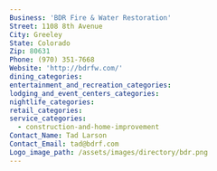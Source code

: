```yaml
---
Business: 'BDR Fire & Water Restoration'
Street: 1108 8th Avenue
City: Greeley
State: Colorado
Zip: 80631
Phone: (970) 351-7668
Website: 'http://bdrfw.com/'
dining_categories:
entertainment_and_recreation_categories:
lodging_and_event_centers_categories:
nightlife_categories:
retail_categories:
service_categories:
  - construction-and-home-improvement
Contact_Name: Tad Larson
Contact_Email: tad@bdrf.com
Logo_image_path: /assets/images/directory/bdr.png
---
```



